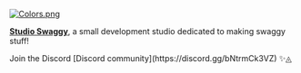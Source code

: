 [![Colors.png](https://i.postimg.cc/ryPnQYWD/Colors.png)](https://swaggy.dev)

<p align="left"> <!--- previously centered but image is small ---->
  <b><a href="https://swaggy.dev">Studio Swaggy</a></b>, a small development studio dedicated to making swaggy stuff!
</p> <!--- Thanks to https://github.com/cptlstudio for showing @devxan how to make good GitHub organization profiles. --->
Join the Discord [Discord community](https://discord.gg/bNtrmCk3VZ) ✨◬